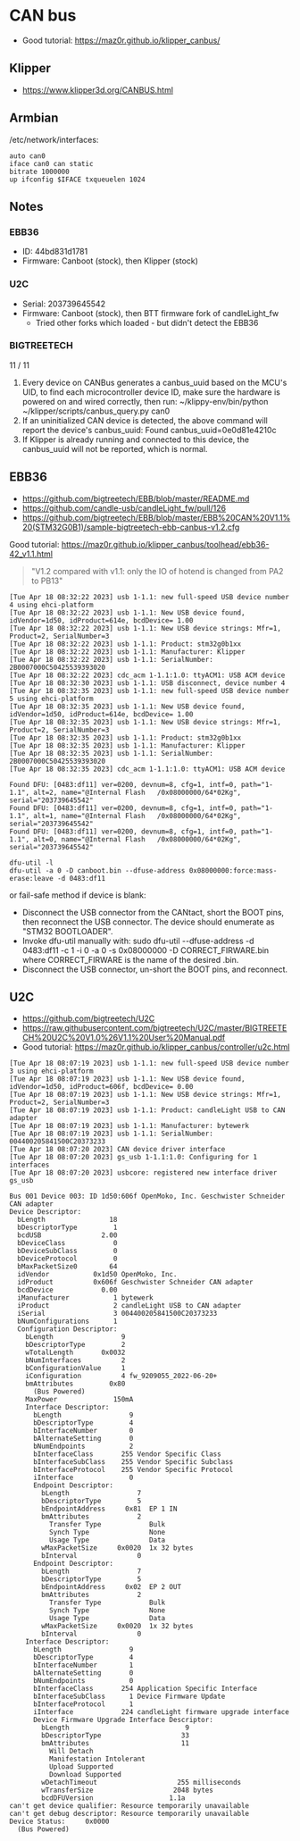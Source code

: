 # CAN bus

- Good tutorial: <https://maz0r.github.io/klipper_canbus/>

## Klipper

- <https://www.klipper3d.org/CANBUS.html>

## Armbian

/etc/network/interfaces:

```plain
auto can0
iface can0 can static
bitrate 1000000
up ifconfig $IFACE txqueuelen 1024
```

## Notes

### EBB36

- ID: 44bd831d1781
- Firmware: Canboot (stock), then Klipper (stock)

### U2C

- Serial: 203739645542
- Firmware: Canboot (stock), then BTT firmware fork of candleLight_fw
  - Tried other forks which loaded - but didn't detect the EBB36

### BIGTREETECH

11 / 11

1. Every device on CANBus generates a canbus_uuid based on the MCU's UID,
to find each microcontroller device ID, make sure the hardware is powered on
and wired correctly, then run:
~/klippy-env/bin/python ~/klipper/scripts/canbus_query.py can0
1. If an uninitialized CAN device is detected, the above command will report the
device's canbus_uuid:
Found canbus_uuid=0e0d81e4210c
1. If Klipper is already running and connected to this device, the canbus_uuid will
not be reported, which is normal.

## EBB36

- <https://github.com/bigtreetech/EBB/blob/master/README.md>
- <https://github.com/candle-usb/candleLight_fw/pull/126>
- <https://github.com/bigtreetech/EBB/blob/master/EBB%20CAN%20V1.1%20(STM32G0B1)/sample-bigtreetech-ebb-canbus-v1.2.cfg>

Good tutorial: <https://maz0r.github.io/klipper_canbus/toolhead/ebb36-42_v1.1.html>

> "V1.2 compared with v1.1: only the IO of hotend is changed from PA2 to PB13"

```dmesg
[Tue Apr 18 08:32:22 2023] usb 1-1.1: new full-speed USB device number 4 using ehci-platform
[Tue Apr 18 08:32:22 2023] usb 1-1.1: New USB device found, idVendor=1d50, idProduct=614e, bcdDevice= 1.00
[Tue Apr 18 08:32:22 2023] usb 1-1.1: New USB device strings: Mfr=1, Product=2, SerialNumber=3
[Tue Apr 18 08:32:22 2023] usb 1-1.1: Product: stm32g0b1xx
[Tue Apr 18 08:32:22 2023] usb 1-1.1: Manufacturer: Klipper
[Tue Apr 18 08:32:22 2023] usb 1-1.1: SerialNumber: 2B0007000C50425539393020
[Tue Apr 18 08:32:22 2023] cdc_acm 1-1.1:1.0: ttyACM1: USB ACM device
[Tue Apr 18 08:32:30 2023] usb 1-1.1: USB disconnect, device number 4
[Tue Apr 18 08:32:35 2023] usb 1-1.1: new full-speed USB device number 5 using ehci-platform
[Tue Apr 18 08:32:35 2023] usb 1-1.1: New USB device found, idVendor=1d50, idProduct=614e, bcdDevice= 1.00
[Tue Apr 18 08:32:35 2023] usb 1-1.1: New USB device strings: Mfr=1, Product=2, SerialNumber=3
[Tue Apr 18 08:32:35 2023] usb 1-1.1: Product: stm32g0b1xx
[Tue Apr 18 08:32:35 2023] usb 1-1.1: Manufacturer: Klipper
[Tue Apr 18 08:32:35 2023] usb 1-1.1: SerialNumber: 2B0007000C50425539393020
[Tue Apr 18 08:32:35 2023] cdc_acm 1-1.1:1.0: ttyACM1: USB ACM device
```

```dfu-util -l
Found DFU: [0483:df11] ver=0200, devnum=8, cfg=1, intf=0, path="1-1.1", alt=2, name="@Internal Flash   /0x08000000/64*02Kg", serial="203739645542"
Found DFU: [0483:df11] ver=0200, devnum=8, cfg=1, intf=0, path="1-1.1", alt=1, name="@Internal Flash   /0x08000000/64*02Kg", serial="203739645542"
Found DFU: [0483:df11] ver=0200, devnum=8, cfg=1, intf=0, path="1-1.1", alt=0, name="@Internal Flash   /0x08000000/64*02Kg", serial="203739645542"
```

<!-- dfu-util -D canboot.bin -S "2B0007000C50425539393020", -a 0 -s 0x08000000:leave -->
```shell
dfu-util -l
dfu-util -a 0 -D canboot.bin --dfuse-address 0x08000000:force:mass-erase:leave -d 0483:df11
```

or fail-safe method if device is blank:

- Disconnect the USB connector from the CANtact, short the BOOT pins, then reconnect the USB connector. The device should enumerate as "STM32 BOOTLOADER".
- Invoke dfu-util manually with: sudo dfu-util --dfuse-address -d 0483:df11 -c 1 -i 0 -a 0 -s 0x08000000 -D CORRECT_FIRWARE.bin where CORRECT_FIRWARE is the name of the desired .bin.
- Disconnect the USB connector, un-short the BOOT pins, and reconnect.

## U2C

- <https://github.com/bigtreetech/U2C>
- <https://raw.githubusercontent.com/bigtreetech/U2C/master/BIGTREETECH%20U2C%20V1.0%26V1.1%20User%20Manual.pdf>
- Good tutorial: <https://maz0r.github.io/klipper_canbus/controller/u2c.html>

```dmesg
[Tue Apr 18 08:07:19 2023] usb 1-1.1: new full-speed USB device number 3 using ehci-platform
[Tue Apr 18 08:07:19 2023] usb 1-1.1: New USB device found, idVendor=1d50, idProduct=606f, bcdDevice= 0.00
[Tue Apr 18 08:07:19 2023] usb 1-1.1: New USB device strings: Mfr=1, Product=2, SerialNumber=3
[Tue Apr 18 08:07:19 2023] usb 1-1.1: Product: candleLight USB to CAN adapter
[Tue Apr 18 08:07:19 2023] usb 1-1.1: Manufacturer: bytewerk
[Tue Apr 18 08:07:19 2023] usb 1-1.1: SerialNumber: 004400205841500C20373233
[Tue Apr 18 08:07:20 2023] CAN device driver interface
[Tue Apr 18 08:07:20 2023] gs_usb 1-1.1:1.0: Configuring for 1 interfaces
[Tue Apr 18 08:07:20 2023] usbcore: registered new interface driver gs_usb
```

```lsusb
Bus 001 Device 003: ID 1d50:606f OpenMoko, Inc. Geschwister Schneider CAN adapter
Device Descriptor:
  bLength                18
  bDescriptorType         1
  bcdUSB               2.00
  bDeviceClass            0
  bDeviceSubClass         0
  bDeviceProtocol         0
  bMaxPacketSize0        64
  idVendor           0x1d50 OpenMoko, Inc.
  idProduct          0x606f Geschwister Schneider CAN adapter
  bcdDevice            0.00
  iManufacturer           1 bytewerk
  iProduct                2 candleLight USB to CAN adapter
  iSerial                 3 004400205841500C20373233
  bNumConfigurations      1
  Configuration Descriptor:
    bLength                 9
    bDescriptorType         2
    wTotalLength       0x0032
    bNumInterfaces          2
    bConfigurationValue     1
    iConfiguration          4 fw_9209055_2022-06-20+
    bmAttributes         0x80
      (Bus Powered)
    MaxPower              150mA
    Interface Descriptor:
      bLength                 9
      bDescriptorType         4
      bInterfaceNumber        0
      bAlternateSetting       0
      bNumEndpoints           2
      bInterfaceClass       255 Vendor Specific Class
      bInterfaceSubClass    255 Vendor Specific Subclass
      bInterfaceProtocol    255 Vendor Specific Protocol
      iInterface              0
      Endpoint Descriptor:
        bLength                 7
        bDescriptorType         5
        bEndpointAddress     0x81  EP 1 IN
        bmAttributes            2
          Transfer Type            Bulk
          Synch Type               None
          Usage Type               Data
        wMaxPacketSize     0x0020  1x 32 bytes
        bInterval               0
      Endpoint Descriptor:
        bLength                 7
        bDescriptorType         5
        bEndpointAddress     0x02  EP 2 OUT
        bmAttributes            2
          Transfer Type            Bulk
          Synch Type               None
          Usage Type               Data
        wMaxPacketSize     0x0020  1x 32 bytes
        bInterval               0
    Interface Descriptor:
      bLength                 9
      bDescriptorType         4
      bInterfaceNumber        1
      bAlternateSetting       0
      bNumEndpoints           0
      bInterfaceClass       254 Application Specific Interface
      bInterfaceSubClass      1 Device Firmware Update
      bInterfaceProtocol      1
      iInterface            224 candleLight firmware upgrade interface
      Device Firmware Upgrade Interface Descriptor:
        bLength                             9
        bDescriptorType                    33
        bmAttributes                       11
          Will Detach
          Manifestation Intolerant
          Upload Supported
          Download Supported
        wDetachTimeout                    255 milliseconds
        wTransferSize                    2048 bytes
        bcdDFUVersion                   1.1a
can't get device qualifier: Resource temporarily unavailable
can't get debug descriptor: Resource temporarily unavailable
Device Status:     0x0000
  (Bus Powered)
```
